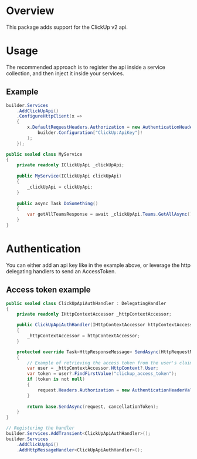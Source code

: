 # Overview
This package adds support for the ClickUp v2 api.

# Usage
The recommended approach is to register the api inside a service collection, and then inject it inside your services.

## Example
```csharp
builder.Services
    .AddClickUpApi()
    .ConfigureHttpClient(x =>
    {
        x.DefaultRequestHeaders.Authorization = new AuthenticationHeaderValue(
            builder.Configuration["ClickUp:ApiKey"]!
        );
    });
```

```csharp
public sealed class MyService
{
    private readonly IClickUpApi _clickUpApi;
    
    public MyService(IClickUpApi clickUpApi)
    {
        _clickUpApi = clickUpApi;
    }
    
    public async Task DoSomething()
    {
        var getAllTeamsResponse = await _clickUpApi.Teams.GetAllAsync();
    }
}
```

# Authentication
You can either add an api key like in the example above, or leverage the http delegating handlers to send an AccessToken.

## Access token example
```csharp
public sealed class ClickUpApiAuthHandler : DelegatingHandler
{
    private readonly IHttpContextAccessor _httpContextAccessor;

    public ClickUpApiAuthHandler(IHttpContextAccessor httpContextAccessor)
    {
        _httpContextAccessor = httpContextAccessor;
    }

    protected override Task<HttpResponseMessage> SendAsync(HttpRequestMessage request, CancellationToken cancellationToken)
    {
        // Example of retrieving the access token from the user's claims
        var user = _httpContextAccessor.HttpContext?.User;
        var token = user?.FindFirstValue("clickup_access_token");
        if (token is not null)
        {
            request.Headers.Authorization = new AuthenticationHeaderValue(token);
        }
        
        return base.SendAsync(request, cancellationToken);
    }
}

// Registering the handler
builder.Services.AddTransient<ClickUpApiAuthHandler>();
builder.Services
    .AddClickUpApi()
    .AddHttpMessageHandler<ClickUpApiAuthHandler>();
```